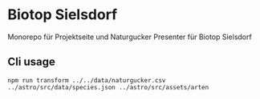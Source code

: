 # Biotop Sielsdorf

Monorepo für Projektseite und Naturgucker Presenter für Biotop Sielsdorf

## Cli usage

    npm run transform ../../data/naturgucker.csv ../astro/src/data/species.json ../astro/src/assets/arten